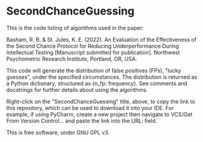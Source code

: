 # SecondChanceGuessing
This is the code listing of algorithms used in the paper:

Basham, R. B. & St. Jules, K. E. (2022). An Evaluation of the Effectiveness of the Second Chance Protocol for Reducing Underperformance During Intellectual Testing [Manuscript submitted for publication]. Northwest Psychometric Research Institute, Portland, OR, USA.

This code will generate the distribution of false positives (FPs), "lucky guesses", under the specified circumstances. The distribution is returned as a Python dictionary, structured as {n_fp: frequency}. See comments and docstrings for further details about using the algorithms.

Right-click on the "SecondChanceGuessing" title, above, to copy the link to this repository, which can be used to download it into your IDE. For example, if using PyCharm, create a new project then navigate to VCS/Get From Version Control... and paste the link into the URL: field.

This is free software, under GNU GPL v3.
